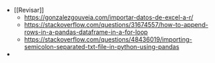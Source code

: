 - [[Revisar]]
	- https://gonzalezgouveia.com/importar-datos-de-excel-a-r/
	- https://stackoverflow.com/questions/31674557/how-to-append-rows-in-a-pandas-dataframe-in-a-for-loop
	- https://stackoverflow.com/questions/48436019/importing-semicolon-separated-txt-file-in-python-using-pandas
-
